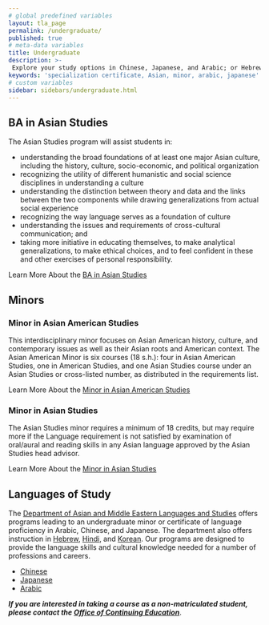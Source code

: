 ```yaml
---
# global predefined variables
layout: tla_page
permalink: /undergraduate/
published: true
# meta-data variables
title: Undergraduate
description: >-
 Explore your study options in Chinese, Japanese, and Arabic; or Hebrew, Hindiand Korean, at Temple University’s College of Liberal Arts.
keywords: 'specialization certificate, Asian, minor, arabic, japanese'
# custom variables
sidebar: sidebars/undergraduate.html  
---
```

## BA in Asian Studies

The Asian Studies program will assist students in:<br>
- understanding the broad foundations of at least one major Asian culture, including the history, culture, socio-economic, and political organization<br>
- recognizing the utility of different humanistic and social science disciplines in understanding a culture<br>
- understanding the distinction between theory and data and the links between the two components while drawing generalizations from actual social experience<br>
- recognizing the way language serves as a foundation of culture<br>
- understanding the issues and requirements of cross-cultural communication; and<br>
- taking more initiative in educating themselves, to make analytical generalizations, to make ethical choices, and to feel confident in these and other exercises of personal responsibility.<br>

Learn More About the [BA in Asian Studies](http://bulletin.temple.edu/undergraduate/liberal-arts/asian-studies/ba-asian-studies/)

## Minors

### Minor in Asian American Studies
This interdisciplinary minor focuses on Asian American history, culture, and contemporary issues as well as their Asian roots and American context. The Asian American Minor is six courses (18 s.h.): four in Asian American Studies, one in American Studies, and one Asian Studies course under an Asian Studies or cross-listed number, as distributed in the requirements list.

Learn More About the [Minor in Asian American Studies](https://bulletin.temple.edu/undergraduate/liberal-arts/asian-studies/asian-american-studies-minor/)

### Minor in Asian Studies
The Asian Studies minor requires a minimum of 18 credits, but may require more if the Language requirement is not satisfied by examination of oral/aural and reading skills in any Asian language approved by the Asian Studies head advisor.

Learn More About the [Minor in Asian Studies](https://bulletin.temple.edu/undergraduate/liberal-arts/asian-studies/asian-studies-minor/)

## Languages of Study
The [Department of Asian and Middle Eastern Languages and Studies](http://dev.cla.temple.edu/asian-and-middle-eastern-languages-and-studies/) offers programs leading to an undergraduate minor or certificate of language proficiency in Arabic, Chinese, and Japanese. The department also offers instruction in [Hebrew](https://bulletin.temple.edu/undergraduate/courses/hebr/), [Hindi](https://bulletin.temple.edu/undergraduate/courses/hin/), and [Korean](https://bulletin.temple.edu/undergraduate/courses/krn/). Our programs are designed to provide the language skills and cultural knowledge needed for a number of professions and careers.
- [Chinese](http://www.cla.temple.edu/chinese/)
- [Japanese](http://www.cla.temple.edu/japanese/)
- [Arabic](http://www.cla.temple.edu/arabic/)

**_If you are interested in taking a course as a non-matriculated student, please contact the [Office of Continuing Education](http://www.temple.edu/academics/continuing-education)_**.
